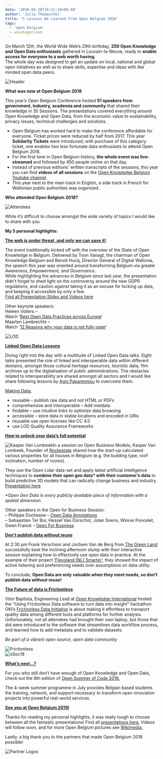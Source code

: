 ```yaml
---
date: '2018-03-28T10:21:28+00:00'
author: 'Julia Thomaschki'
title: '5 Lessons We Learned From Open Belgium 2018'
tags:
  - 'open belgium'
  - uncategorized
---
```


On March 12th, the World Wide Web’s 29th birthday, **250 Open Knowledge and Open Data enthusiasts** gathered in Louvain-la-Neuve, ready to **enable access for everyone to a web worth having.**  
The whole day was designed to get an update on local, national and global open initiatives as well as to share skills, expertise and ideas with like minded open data peers.

![Header](Presentation.png)

**What was new at Open Belgium 2018**

This year’s Open Belgium Conference hosted **51 speakers from government, industry, academia and community** that shared their knowledge in 35 Sessions. The presentations covered everything around Open Knowledge and Open Data, from the economic value to sustainability, privacy issues, technical challenges and solutions.

- Open Belgium has worked hard to make the conference affordable for everyone. Ticket prices were reduced by half from 2017. This year **Solidarity Tickets** were introduced; with purchase of this category ticket, one enables two less fortunate data enthusiasts to attend Open Belgium 2018.
- For the first time in Open Belgium history, **the whole event was live-streamed** and followed by 450 people online on that day.
- Instead of previous editions’ written transcripts of the sessions, this year you can find **videos of all sessions** on the [Open Knowledge Belgium Youtube channel](https://www.youtube.com/channel/UCXSJAzi8EW3PXBBrYJTDSOw).
- This year next to the main track in English, a side track in French for Wallonian public authorities was organized.

**Who attended Open Belgium 2018?**

![Attendees](attendees.png)

While it’s difficult to choose amongst the wide variety of topics I would like to share with you

**My 5 personal highlights:**

**<span style="text-decoration: underline">The web is under threat, and only we can save it!</span>**

The event traditionally kicked off with the overview of the State of Open Knowledge in Belgium. Delivered by Toon Vanagt, the chairman of Open Knowledge Belgium and Benoit Hucq, Director General of Digital Wallonia, the speech this year was oriented around transforming Belgium via greater _Awareness, Empowerment, and Governance._  
While highlighting the advances in Belgium since last year, the presentation didn’t forget to shed light on the controversy around the new GDPR regulations, and caution against taking it as an excuse for locking up data, and keeping it accessible by only a few.  
[Find all Presentation Slides and Videos here](http://2018.openbelgium.be/presentations)

Other keynote speakers:  
Heleen Vollers –  
Watch ‘[Best Open Data Practices across Europe](https://www.youtube.com/watch?v=HRg4pOtF3EI&feature=youtu.be)‘  
Maarten Lambrechts –  
Watch ‘[12 Reasons why your data is not fully open](https://www.youtube.com/watch?v=Ntszj4YHUUw&feature=youtu.be)‘

![LOD](LOD.png)

**<span style="text-decoration: underline">Linked Open Data Lessons</span>**

Diving right into the day with a multitude of Linked Open Data talks. Eight talks presented the role of linked and interoperable data within different domains, amongst those cultural heritage resources, touristic data, film archives up to the digitalisation of public administrations. The obstacles related to interoperability are shared amongst all sectors and I would like share following lessons by [Agis Papantoniou](https://www.slideshare.net/OpenKnowledgeBE/linked-open-data-from-an-industry-perspective) to overcome them.

<span style="text-decoration: underline">Making Data:</span>

- reusable – publish raw data and not HTML or PDFs
- comprehensive and interoperable – Add metdata
- findable – use intuitive links to optimize data browsing
- accessible – store data in stable locations and encoded in URIs
- reusable use open licenses like CC 4.0
- use LOD Quality Assurance Frameworks

<span style="text-decoration: underline">**How to unlock your data’s full potential**</span>

![Kasper Van Lombeek](25902911767_9aca9fa4e1_k.jpg)In a session on Open Business Models, Kasper Van Lombeek, Founder of [Rockestate](https://www.rockestate.be/) shared how the start-up calculated various properties for all houses in Belgium (e.g. the building type, roof inclination, number of rooms).

They use the Open Lidar data-set and apply latest artificial intelligence techniques to **combine their open geo data\* with their customer’s data** to build predictive 3D models that can radically change business and industry. [Presentation here](https://www.slideshare.net/OpenKnowledgeBE/how-we-use-the-massive-open-lidar-dataset-for-the-benfit-of-our-clients)

_\*Open Geo Data is every publicly available piece of information with a spatial dimension._

Other speakers in the Open for Business Session:  
– Philippe Duchesne – [Open Data Annotations](https://www.slideshare.net/OpenKnowledgeBE/building-arguments-on-open-data)  
– Sebaastian Ter Bur, Hessel Van Oorschot, Jolan Soens, Winnie Poncelet, Gwen Franck – [Open For Business ](https://www.slideshare.net/OpenKnowledgeBE/open-for-business-90513028)

**<span style="text-decoration: underline">Don’t publish data without reuse</span>**

At 2:30 pm Frank Verschoor and Jochem Van de Berg from [The Green Land](https://thegreenland.eu/) successfully beat the inclining afternoon slump with their interactive session explaining how to effectively use open data in practice. At the example of their project [‘Flevoland (NL) Smarter’](https://www.slideshare.net/OpenKnowledgeBE/smarter-by-open-data-process-and-practice-in-flevoland-nl), they showed the impact of active listening and preferencing needs over assumptions on data utility.

To conclude, **Open Data are only valuable when they meet needs, so don’t publish data without reuse!**

**<span style="text-decoration: underline">The Future of data is Frictionless</span>**

Vitor Baptista, Engineering Lead at [Open Knowledge International](https://okfn.org/) hosted the “Using Frictionless Data software to turn data into insight” hackathon. OKI’s [Frictionless Data Initiative](https://frictionlessdata.io/) is about making it effortless to transport quality data among different tools and platforms for further analysis.  
Unfortunately, not all attendees had brought their own laptop, but those that did were introduced to the software that streamlines data workflow process, and learned how to add metadata and to validate datasets.

_Be part of a vibrant open source, open data community_

![Frictionless](frictionless-1.png)  
![oSoc18](squarelogo2018.png)

**<span style="text-decoration: underline">What’s next…?</span>**

For you who still don’t have enough of Open Knowledge and Open Data, check out the 8th edition of [Open Summer of Code 2018.](http://2018.summerofcode.be/)

The 4-week summer programme in July provides Belgian based students the training, network, and support necessary to transform open innovation projects into powerful real-world services.

**<span style="text-decoration: underline">See you at Open Belgium 2019!</span>**

Thanks for reading my personal highlights, it was really tough to choose between all the fantastic presentations! Find all [presentations here.](http://2018.openbelgium.be/presentations) Videos will follow soon, and for more Open Belgium pictures see [Wikimedia.](https://commons.wikimedia.org/wiki/Category:Open_Belgium_2018)

Lastly, a big thank you to the partners that made Open Belgium 2018 possible!

![Partner Logos](partners.png)

